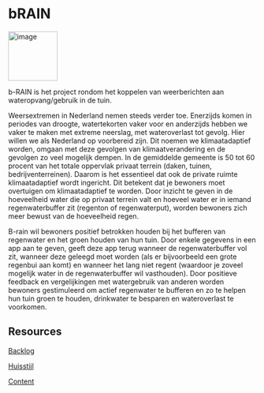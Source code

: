 # bRAIN

<img width="100" alt="image" src="https://github.com/fdnd-agency/SPATwater/assets/1061632/27629a23-fea3-4e93-9c3b-533a694b4044">


b-RAIN is het project rondom het koppelen van weerberichten aan wateropvang/gebruik in de tuin.

Weersextremen in Nederland nemen steeds verder toe. Enerzijds komen in periodes van droogte, watertekorten vaker voor en anderzijds hebben we vaker te maken met extreme neerslag, met wateroverlast tot gevolg. Hier willen we als Nederland op voorbereid zijn. Dit noemen we klimaatadaptief worden, omgaan met deze gevolgen van klimaatverandering en de gevolgen zo veel mogelijk dempen. In de gemiddelde gemeente is 50 tot 60 procent van het totale oppervlak privaat terrein (daken, tuinen, bedrijventerreinen). Daarom is het essentieel dat ook de private ruimte klimaatadaptief wordt ingericht. Dit betekent dat je bewoners moet overtuigen om klimaatadaptief te worden. Door inzicht te geven in de hoeveelheid water die op privaat terrein valt en hoeveel water er in iemand regenwaterbuffer zit (regenton of regenwaterput), worden bewoners zich meer bewust van de hoeveelheid regen.

B-rain wil bewoners positief betrokken houden bij het bufferen van regenwater en het groen houden van hun tuin. Door enkele gegevens in een app aan te geven, geeft deze app terug wanneer de regenwaterbuffer vol zit, wanneer deze geleegd moet worden (als er bijvoorbeeld een grote regenbui aan komt) en wanneer het lang niet regent (waardoor je zoveel mogelijk water in de regenwaterbuffer wil vasthouden). Door positieve feedback en vergelijkingen met watergebruik van anderen worden bewoners gestimuleerd om actief regenwater te bufferen en zo te helpen hun tuin groen te houden, drinkwater te besparen en wateroverlast te voorkomen. 


## Resources

[Backlog](https://github.com/orgs/fdnd-agency/projects/19/views/2)

[Huisstijl]()  

[Content]()  
